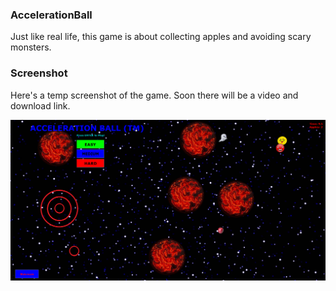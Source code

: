 ### AccelerationBall

Just like real life, this game is about collecting apples and avoiding scary monsters.





### Screenshot

Here's a temp screenshot of the game. Soon there will be a video and download link.

![Image](accelerationball.png)
